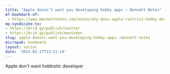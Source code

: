 ```yaml
---
title: "Apple doesn't want you developing hobby apps – Bennett Notes"
mf-bookmark-of:
 - https://www.bennettnotes.com/notes/why-does-apple-restrict-hobby-development/
mp-syndicate-to:
- https://brid.gy/publish/twitter
- https://brid.gy/publish/mastodon
slug: apple-doesnt-want-you-developing-hobby-apps--bennett-notes
micropub: bookmark
layout: social
date: '2023-02-17T13:21:14'
---
```

Apple don't want hobbistic developer